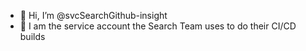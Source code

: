 - 👋 Hi, I’m @svcSearchGithub-insight
- 👀 I am the service account the Search Team uses to do their CI/CD builds
<!---
svcSearchGithub-insight/svcSearchGithub-insight is a ✨ special ✨ repository because its `README.md` (this file) appears on your GitHub profile.
You can click the Preview link to take a look at your changes.
--->
